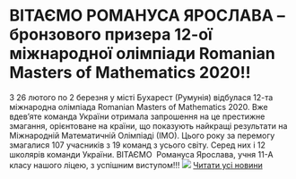 # ВІТАЄМО РОМАНУСА ЯРОСЛАВА – бронзового призера 12-ої міжнародної олімпіади Romanian Masters of Mathematics 2020!!
З 26 лютого по 2 березня у місті Бухарест (Румунія) відбулася 12-та міжнародна олімпіада Romanian Masters of Mathematics 2020. Вже вдев’яте команда України отримала запрошення на це престижне змагання, орієнтоване на країни, що показують найкращі результати на Міжнародній Математичній Олімпіаді (ІМО).
Цього року за перемогу змагалися 107 учасників з 19 команд з усього світу. Серед них і 12 школярів команди України.
ВІТАЄМО  Романуса Ярослава, учня 11-А класу нашого ліцею, з успішним виступом!!!
![](/images/вітаємо-романуса-ярослава-бронзового-призера-12-ої/photo_romanus2020.jpg)
[Читати усі новини](/news)

